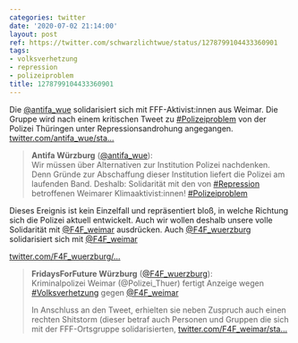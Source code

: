 ```yaml
---
categories: twitter
date: '2020-07-02 21:14:00'
layout: post
ref: https://twitter.com/schwarzlichtwue/status/1278799104433360901
tags:
- volksverhetzung
- repression
- polizeiproblem
title: 1278799104433360901
---
```

Die [@antifa_wue](https://twitter.com/antifa_wue) solidarisiert sich mit FFF-Aktivist:innen aus Weimar. Die Gruppe wird nach einem kritischen Tweet zu [#Polizeiproblem](/t/polizeiproblem) von der Polizei Thüringen unter Repressionsandrohung angegangen. [twitter.com/antifa_wue/sta…](https://twitter.com/antifa_wue/status/1278794632432943106)
> <b>Antifa Würzburg</b> ([@antifa_wue](https://twitter.com/antifa_wue)):  
>Wir müssen über Alternativen zur Institution Polizei nachdenken. Denn Gründe zur Abschaffung dieser Institution liefert die Polizei am laufenden Band. Deshalb: Solidarität mit den von [#Repression](/t/repression) betroffenen Weimarer Klimaaktivist:innen! [#Polizeiproblem](/t/polizeiproblem)    


Dieses Ereignis ist kein Einzelfall und repräsentiert bloß, in welche Richtung sich die Polizei aktuell entwickelt. Auch wir wollen deshalb unsere volle Solidarität mit [@F4F_weimar](https://twitter.com/F4F_weimar) ausdrücken.
Auch [@F4F_wuerzburg](https://twitter.com/F4F_wuerzburg) solidarisiert sich mit [@F4F_weimar](https://twitter.com/F4F_weimar)

[twitter.com/F4F_wuerzburg/…](https://twitter.com/F4F_wuerzburg/status/1279052597530431489?s=19)
> <b>FridaysForFuture Würzburg</b> ([@F4F_wuerzburg](https://twitter.com/F4F_wuerzburg)):  
>Kriminalpolizei Weimar (@Polizei_Thuer) fertigt Anzeige wegen [#Volksverhetzung](/t/volksverhetzung) gegen [@F4F_weimar](https://twitter.com/F4F_weimar)  
>  
>In Anschluss an den Tweet, erhielten sie neben Zuspruch auch einen rechten Shitstorm (dieser betraf auch Personen und Gruppen die sich mit der FFF-Ortsgruppe solidarisierten, [twitter.com/F4F_weimar/sta…](https://twitter.com/F4F_weimar/status/1277905697808793604)  

